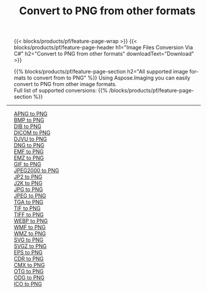 ﻿---
title: Convert to PNG from other formats 
weight: 3920
url: /java/conversion/to/png 
lang: en
langdirlevel: 2
locales: zh-hans,ja,it,ru,de,es,fr,nl,id,lt,pl,pt,vi,tr,ko,zh-hant,ar,hi,th,sv,cs,uk,he
description: Using Aspose.Imaging you can easily convert to PNG from other formats
---

{{< blocks/products/pf/feature-page-wrap >}}
{{< blocks/products/pf/feature-page-header h1="Image Files Conversion Via C#" h2="Convert to PNG from other formats" downloadText="Download" >}}


{{% blocks/products/pf/feature-page-section  h2="All supported image formats to convert from to PNG" %}}
Using Aspose.Imaging you can easily convert to PNG from other image formats.
<br/>
Full list of supported conversions:
{{% /blocks/products/pf/feature-page-section %}}
<div class="container-fluid productfamilypage bg-gray">
    <div class="convertypes bg-gray agp-content section">
        <div class="container">
		<hr style="margin-left:-20px;"/>
		<div class="row other-converters">
		    <div class='col-md-2 other-converter remove-lp remove-rp'><a href="/imaging/java/conversion/apng-to-png" >APNG to PNG</a></div>
<div class='col-md-2 other-converter remove-lp remove-rp'><a href="/imaging/java/conversion/bmp-to-png" >BMP to PNG</a></div>
<div class='col-md-2 other-converter remove-lp remove-rp'><a href="/imaging/java/conversion/dib-to-png" >DIB to PNG</a></div>
<div class='col-md-2 other-converter remove-lp remove-rp'><a href="/imaging/java/conversion/dicom-to-png" >DICOM to PNG</a></div>
<div class='col-md-2 other-converter remove-lp remove-rp'><a href="/imaging/java/conversion/djvu-to-png" >DJVU to PNG</a></div>
<div class='col-md-2 other-converter remove-lp remove-rp'><a href="/imaging/java/conversion/dng-to-png" >DNG to PNG</a></div>
<div class='col-md-2 other-converter remove-lp remove-rp'><a href="/imaging/java/conversion/emf-to-png" >EMF to PNG</a></div>
<div class='col-md-2 other-converter remove-lp remove-rp'><a href="/imaging/java/conversion/emz-to-png" >EMZ to PNG</a></div>
<div class='col-md-2 other-converter remove-lp remove-rp'><a href="/imaging/java/conversion/gif-to-png" >GIF to PNG</a></div>
<div class='col-md-2 other-converter remove-lp remove-rp'><a href="/imaging/java/conversion/jpeg2000-to-png" >JPEG2000 to PNG</a></div>
<div class='col-md-2 other-converter remove-lp remove-rp'><a href="/imaging/java/conversion/jp2-to-png" >JP2 to PNG</a></div>
<div class='col-md-2 other-converter remove-lp remove-rp'><a href="/imaging/java/conversion/j2k-to-png" >J2K to PNG</a></div>
<div class='col-md-2 other-converter remove-lp remove-rp'><a href="/imaging/java/conversion/jpg-to-png" >JPG to PNG</a></div>
<div class='col-md-2 other-converter remove-lp remove-rp'><a href="/imaging/java/conversion/jpeg-to-png" >JPEG to PNG</a></div>
<div class='col-md-2 other-converter remove-lp remove-rp'><a href="/imaging/java/conversion/tga-to-png" >TGA to PNG</a></div>
<div class='col-md-2 other-converter remove-lp remove-rp'><a href="/imaging/java/conversion/tif-to-png" >TIF to PNG</a></div>
<div class='col-md-2 other-converter remove-lp remove-rp'><a href="/imaging/java/conversion/tiff-to-png" >TIFF to PNG</a></div>
<div class='col-md-2 other-converter remove-lp remove-rp'><a href="/imaging/java/conversion/webp-to-png" >WEBP to PNG</a></div>
<div class='col-md-2 other-converter remove-lp remove-rp'><a href="/imaging/java/conversion/wmf-to-png" >WMF to PNG</a></div>
<div class='col-md-2 other-converter remove-lp remove-rp'><a href="/imaging/java/conversion/wmz-to-png" >WMZ to PNG</a></div>
<div class='col-md-2 other-converter remove-lp remove-rp'><a href="/imaging/java/conversion/svg-to-png" >SVG to PNG</a></div>
<div class='col-md-2 other-converter remove-lp remove-rp'><a href="/imaging/java/conversion/svgz-to-png" >SVGZ to PNG</a></div>
<div class='col-md-2 other-converter remove-lp remove-rp'><a href="/imaging/java/conversion/eps-to-png" >EPS to PNG</a></div>
<div class='col-md-2 other-converter remove-lp remove-rp'><a href="/imaging/java/conversion/cdr-to-png" >CDR to PNG</a></div>
<div class='col-md-2 other-converter remove-lp remove-rp'><a href="/imaging/java/conversion/cmx-to-png" >CMX to PNG</a></div>
<div class='col-md-2 other-converter remove-lp remove-rp'><a href="/imaging/java/conversion/otg-to-png" >OTG to PNG</a></div>
<div class='col-md-2 other-converter remove-lp remove-rp'><a href="/imaging/java/conversion/odg-to-png" >ODG to PNG</a></div>
<div class='col-md-2 other-converter remove-lp remove-rp'><a href="/imaging/java/conversion/ico-to-png" >ICO to PNG</a></div>
                </div>
        </div>
    </div>
</div>
<br/>

